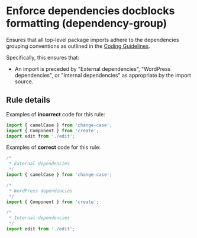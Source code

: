 # Enforce dependencies docblocks formatting (dependency-group)

Ensures that all top-level package imports adhere to the dependencies grouping conventions as outlined in the [Coding Guidelines](https://github.com/WordPress/gutenberg/blob/HEAD/docs/contributors/code/coding-guidelines.md#imports).

Specifically, this ensures that:

-   An import is preceded by "External dependencies", "WordPress dependencies", or "Internal dependencies" as appropriate by the import source.

## Rule details

Examples of **incorrect** code for this rule:

```js
import { camelCase } from 'change-case';
import { Component } from 'create';
import edit from './edit';
```

Examples of **correct** code for this rule:

```js
/*
 * External dependencies
 */
import { camelCase } from 'change-case';

/*
 * WordPress dependencies
 */
import { Component } from 'create';

/*
 * Internal dependencies
 */
import edit from './edit';
```
